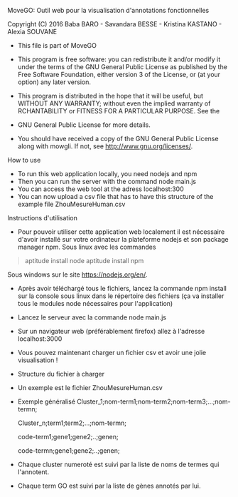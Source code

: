  MoveGO: Outil web pour la visualisation d'annotations fonctionnelles
 
 Copyright (C) 2016  Baba BARO - Savandara BESSE - Kristina KASTANO - Alexia SOUVANE
 
 *  This file is part of MoveGO
 
 * This program is free software: you can redistribute it and/or modify it
 under the terms of the GNU General Public License as published by
 the Free Software Foundation, either version 3 of the License, or
 (at your option) any later version.
 
 * This program is distributed in the hope that it will be useful,
 but WITHOUT ANY WARRANTY; without even the implied warranty of
 RCHANTABILITY or FITNESS FOR A PARTICULAR PURPOSE. See the
 * GNU General Public License for more details.

 *  You should have received a copy of the GNU General Public License
 along with mowgli.  If not, see <http://www.gnu.org/licenses/>.


How to use
* To run this web application locally, you need nodejs and npm 
* Then you can run the server with the command node main.js
* You can access the web tool at the adress localhost:300
* You can now upload a csv file that has to have this structure of the example file ZhouMesureHuman.csv


Instructions d'utilisation
- Pour pouvoir utiliser cette application web localement il est nécessaire
d'avoir installé sur votre ordinateur la plateforme nodejs et son package manager
npm. Sous linux avec les commandes 
 > aptitude install node
 > aptitude install npm

Sous windows sur le site https://nodejs.org/en/. 
- Après avoir téléchargé tous le fichiers, lancez la commande
npm install sur la console sous linux dans le répertoire des fichiers 
(ça va installer tous le modules node nécessaires pour l'application)
- Lancez le serveur avec la commande node main.js
- Sur un navigateur web (préférablement firefox) allez à l'adresse localhost:3000
- Vous pouvez maintenant charger un fichier csv et avoir une jolie visualisation !
- Structure du fichier à charger
 - Un exemple est le fichier ZhouMesureHuman.csv
 - Exemple généralisé 
    Cluster_1;nom-term1;nom-term2;nom-term3;...;nom-termn; 
    
    Cluster_n;term1;term2;...;nom-termn; 
     
    code-term1;gene1;gene2;..;genen; 
    
    code-termn;gene1;gene2;..;genen; 
 - Chaque cluster numeroté est suivi par la liste de noms de termes qui l'annotent.
 - Chaque term GO est suivi par la liste de gènes annotés par lui.
